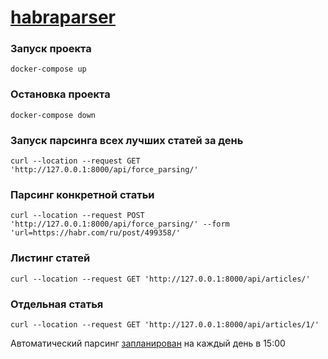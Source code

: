 # [habraparser](task.md)

### Запуск проекта
`docker-compose up`
### Остановка проекта
`docker-compose down`
### Запуск парсинга всех лучших статей за день
`curl --location --request GET 'http://127.0.0.1:8000/api/force_parsing/'`
### Парсинг конкретной статьи
`curl --location --request POST 'http://127.0.0.1:8000/api/force_parsing/' --form 'url=https://habr.com/ru/post/499358/'`
### Листинг статей
`curl --location --request GET 'http://127.0.0.1:8000/api/articles/'`
### Отдельная статья
`curl --location --request GET 'http://127.0.0.1:8000/api/articles/1/'`

Автоматический парсинг [запланирован](habraparser/celeryapp.py#L27) на каждый день в 15:00
